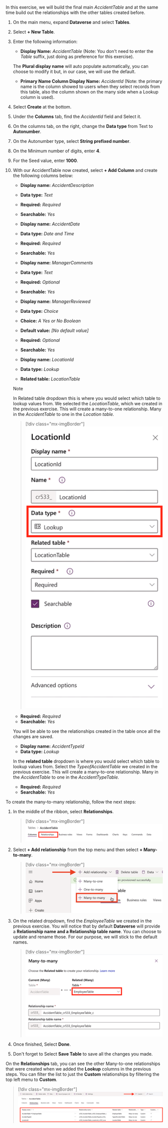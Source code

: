 In this exercise, we will build the final main *AccidentTable* and at the same time build out the relationships with the other tables created before.

1. On the main menu, expand **Dataverse** and select **Tables**.

1. Select **+ New Table**.

1. Enter the following information:

    - **Display Name:** *AccidentTable* (Note: You don't need to enter the *Table* suffix, just doing as preference for this exercise).

    The **Plural display name** will auto populate automatically, you can choose to modify it but, in our case, we will use the default.

    - **Primary Name Column Display Name:** *AccidentId* (Note: the primary name is the column showed to users when they select records from this table, also the column shown on the many side when a Lookup column is used).

1. Select **Create** at the bottom.

1. Under the **Columns** tab, find the *AccidentId* field and Select it.

1. On the columns tab, on the right, change the **Data type** from Text to **Autonumber**.

1. On the Autonumber type, select **String prefixed number**.

1. On the Minimum number of digits, enter **4**.

1. For the Seed value, enter **1000**.

1. With our AccidentTable now created, select **+ Add Column** and create the following columns below:

     - **Display name:** *AccidentDescription*
     - **Data type:** *Text*
     - **Required:** *Required*
     - **Searchable:** *Yes*

     - **Display name:** *AccidentDate*
     - **Data type:** *Date and Time*
     - **Required:** *Required*
     - **Searchable:** *Yes*

     - **Display name:** *ManagerComments*
     - **Data type:** *Text*
     - **Required:** *Optional*
     - **Searchable:** *Yes*

     - **Display name:** *ManagerReviewed*
     - **Data type:** *Choice*
     - **Choice:** *A Yes or No Boolean*
     - **Default value:** *\[No default value\]*
     - **Required:** *Optional*
     - **Searchable:** *Yes*

     - **Display name:** *LocationId*
     - **Data type:** *Lookup*
     - **Related table:** *LocationTable*

    > [!NOTE]
    > In Related table dropdown this is where you would select which table to lookup values from. We selected the *LocationTable*, which we created in the previous exercise. This will create a many-to-one relationship. Many in the *AccidentTable* to one in the *Location table.*

    > [!div class="mx-imgBorder"]
    > [![Screenshot of the Data type dropdown menu highlighted with the Lookup option selected.](../media/16-location-id.png)](../media/16-location-id.png#lightbox)

    - **Required:** *Required*
    - **Searchable:** *Yes*

    You will be able to see the relationships created in the table once all the changes are saved.

    - **Display name:** *AccidentTypeId*
    - **Data type:** *Lookup*

     In the **related table** dropdown is where you would select which table to lookup values from. Select the *TypeofAccidentTable* we created in the previous exercise. This will create a many-to-one relationship. Many in the *AccidentTable* to one in the *AccidentTypeTable.*

    - **Required:** *Required*
    - **Searchable:** *Yes*

To create the many-to-many relationship, follow the next steps:

1. In the middle of the ribbon, select **Relationships**.

    > [!div class="mx-imgBorder"]
    > [![Screenshot of the AccidentTable horizontal ribbon wth the Relationships option selected.](../media/17-relationships.png)](../media/17-relationships.png#lightbox)

1. Select **+ Add relationship** from the top menu and then select **+ Many-to-many**.

    > [!div class="mx-imgBorder"]
    > [![Screenshot of the Add relationship dropdown menu with the Many to Many option highlighted.](../media/18-add-relationship.png)](../media/18-add-relationship.png#lightbox)

1. On the related dropdown, find the *EmployeeTable* we created in the previous exercise. You will notice that by default **Dataverse** will provide a **Relationship name and a Relationship table name**. You can choose to update and rename those. For our purpose, we will stick to the default names.

    > [!div class="mx-imgBorder"]
    > [![Screenshot of the Many to many menu with the current Accident table and related Employee table option highlighted.](../media/19-many.png)](../media/19-many.png#lightbox)

1. Once finished, Select **Done**.

1. Don't forget to Select **Save Table** to save all the changes you made.

On the **Relationships** tab, you can see the other Many-to-one relationships that were created when we added the **Lookup** columns in the previous steps. You can filter the list to just the **Custom** relationships by filtering the top left menu to **Custom**.

> [!div class="mx-imgBorder"]
> [![Screenshot of the Relationships tab selected with the Display name, Relationship name, Related table, Relationships, Type and Custom fields displayed.](../media/20-custom.png)](../media/20-custom.png#lightbox)
